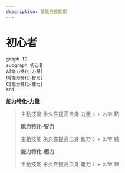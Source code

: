 ```yaml
---
description: 技能與技能樹
---
```


# 初心者



```text
graph TD
subgraph 初心者
A[能力特化-力量]
B[能力特化-智力]
C[能力特化-體力]
end
```

**能力特化-力量**

> 主動技能 永久性提高自身 力量 `5 + 2/等` 點
>
> **能力特化-智力**
>
> 主動技能 永久性提高自身 智力 `5 + 2/等` 點
>
> **能力特化-體力**
>
> 主動技能 永久性提高自身 體力 `5 + 2/等` 點


